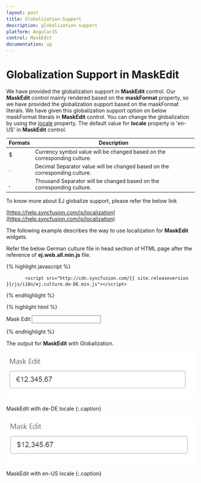 ```yaml
---
layout: post
title: Globalization-Support
description: globalization support
platform: AngularJS
control: MaskEdit  
documentation: ug
---
```


# Globalization Support in MaskEdit

We have provided the globalization support in **MaskEdit** control. Our **MaskEdit** control mainly rendered based on the **maskFormat** property, so we have provided the globalization support based on the maskFormat literals. We have given this globalization support option on below maskFormat literals in **MaskEdit** control. You can change the globalization by using the [locale](https://help.syncfusion.com/api/js/ejmaskedit#members:locale) property. The default value for **locale** property is 'en-US' in **MaskEdit** control.

<table class="props">
<thead>
<tr>
<th>Formats</th>
<th class="last">Description</th>
</tr>
</thead>
<tbody>
<tr>
<td class="formats">
$</td>
<td class="description">Currency symbol value will be changed based on the corresponding culture.</td>
</tr>
<tr>
<td class="formats">
.</td>
<td class="description">Decimal Separator value will be changed based on the corresponding culture.</td>
</tr>
<tr>
<td class="formats">
,</td>
<td class="description">Thousand Separator will be changed based on the corresponding culture.</td>
</tr>
</tbody>
</table>

To know more about EJ globalize support, please refer the below link

[https://help.syncfusion.com/js/localization](https://help.syncfusion.com/js/localization)


The following example describes the way to use localization for **MaskEdit** widgets.

Refer the below German culture file in head section of HTML page after the reference of **ej.web.all.min.js** file.

 {% highlight javascript %}
   
           <script src="http://cdn.syncfusion.com/{{ site.releaseversion }}/js/i18n/ej.culture.de-DE.min.js"></script>
                
 {% endhighlight %}

{% highlight html %}

<label for="mask">Mask Edit</label>
<input id="mask" type="text" ej-maskedit e-maskFormat="$99,999.99" e-locale="de-DE" e-width="100%" />

{% endhighlight %}

The output for **MaskEdit** with Globalization.


![](Globalization-Support_images/Globalization-Support_img1.jpg)

MaskEdit with de-DE locale
{:.caption}



![](Globalization-Support_images/Globalization-Support_img2.jpg)

MaskEdit with en-US locale
{:.caption}

